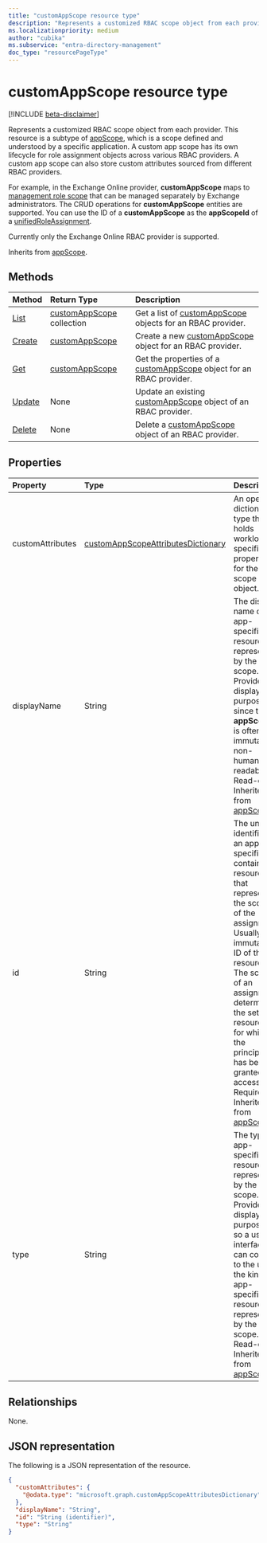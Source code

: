 ```yaml
---
title: "customAppScope resource type"
description: "Represents a customized RBAC scope object from each provider."
ms.localizationpriority: medium
author: "cubika"
ms.subservice: "entra-directory-management"
doc_type: "resourcePageType"
---
```


# customAppScope resource type

[!INCLUDE [beta-disclaimer](../../includes/beta-disclaimer.md)]

Represents a customized RBAC scope object from each provider. This resource is a subtype of [appScope](appscope.md), which is a scope defined and understood by a specific application. A custom app scope has its own lifecycle for role assignment objects across various RBAC providers. A custom app scope can also store custom attributes sourced from different RBAC providers.

For example, in the Exchange Online provider, **customAppScope** maps to [management role scope](/exchange/understanding-management-role-scopes-exchange-2013-help) that can be managed separately by Exchange administrators. The CRUD operations for **customAppScope** entities are supported. You can use the ID of a **customAppScope** as the **appScopeId** of a [unifiedRoleAssignment](unifiedroleassignment.md).

Currently only the Exchange Online RBAC provider is supported.

Inherits from [appScope](appscope.md).

## Methods

| Method       | Return Type | Description |
|:-------------|:------------|:------------|
| [List](../api/unifiedrbacapplication-list-customappscopes.md) | [customAppScope](customappscope.md) collection | Get a list of [customAppScope](../resources/customappscope.md) objects for an RBAC provider. |
| [Create](../api/unifiedrbacapplication-post-customappscope.md) | [customAppScope](customappscope.md) | Create a new [customAppScope](../resources/customappscope.md) object for an RBAC provider. |
| [Get](../api/customappscope-get.md) | [customAppScope](customappscope.md) | Get the properties of a [customAppScope](../resources/customappscope.md) object for an RBAC provider. |
| [Update](../api/customappscope-update.md)| None | Update an existing [customAppScope](../resources/customappscope.md) object of an RBAC provider.|
| [Delete](../api/customappscope-delete.md) | None | Delete a [customAppScope](../resources/customappscope.md) object of an RBAC provider. |

## Properties

| Property | Type | Description |
|:-------- |:---- |:----------- |
| customAttributes | [customAppScopeAttributesDictionary](customappscopeattributesdictionary.md) | An open dictionary type that holds workload-specific properties for the scope object. |
| displayName | String | The display name of the app-specific resource represented by the app scope. Provided for display purposes since the **appScopeId** is often an immutable, non-human-readable ID. Read-only. Inherited from [appScope](appscope.md). |
| id | String | The unique identifier of an app-specific container or resource that represents the scope of the assignment. Usually the immutable ID of the resource. The scope of an assignment determines the set of resources for which the principal has been granted access. Required. Inherited from [appScope](appscope.md). |
| type | String | The type of app-specific resource represented by the app scope. Provided for display purposes, so a user interface can convey to the user the kind of app-specific resource represented by the app scope. Read-only. Inherited from [appScope](appscope.md). |

## Relationships

None.

## JSON representation

The following is a JSON representation of the resource.
<!-- {
  "blockType": "resource",
  "keyProperty": "id",
  "@odata.type": "microsoft.graph.customAppScope"
}
-->
```json
{
  "customAttributes": {
    "@odata.type": "microsoft.graph.customAppScopeAttributesDictionary"
  },
  "displayName": "String",
  "id": "String (identifier)",
  "type": "String"
}
```
